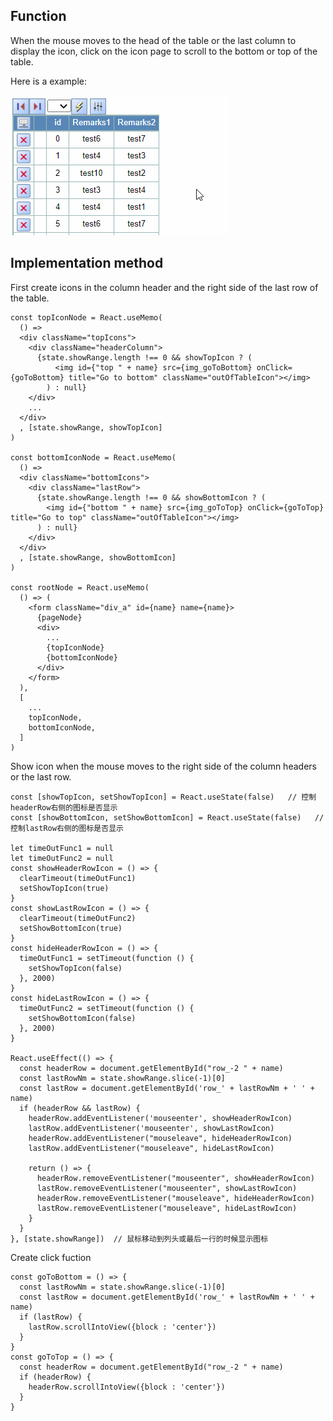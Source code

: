 ## Function

When the mouse moves to the head of the table or the last column to display
the icon, click on the icon page to scroll to the bottom or top of the table.

Here is a example:

[![PageScrolling.gif](images/PageScrolling.gif)](images/PageScrolling.gif)

## Implementation method

First create icons in the column header and the right side of the last row of
the table.

    
    
    const topIconNode = React.useMemo(
      () => 
      <div className="topIcons">
        <div className="headerColumn">
          {state.showRange.length !== 0 && showTopIcon ? (
              <img id={"top " + name} src={img_goToBottom} onClick={goToBottom} title="Go to bottom" className="outOfTableIcon"></img>
            ) : null}
        </div>
        ...
      </div>
      , [state.showRange, showTopIcon]
    )
    
    const bottomIconNode = React.useMemo(
      () => 
      <div className="bottomIcons">
        <div className="lastRow">
          {state.showRange.length !== 0 && showBottomIcon ? (
            <img id={"bottom " + name} src={img_goToTop} onClick={goToTop} title="Go to top" className="outOfTableIcon"></img>
          ) : null}
        </div>
      </div>
      , [state.showRange, showBottomIcon]
    )
    
    const rootNode = React.useMemo(
      () => (
        <form className="div_a" id={name} name={name}>
          {pageNode}
          <div>
            ...
            {topIconNode}
            {bottomIconNode}
          </div>
        </form>
      ),
      [
        ...
        topIconNode,
        bottomIconNode,
      ]
    )
    

Show icon when the mouse moves to the right side of the column headers or the
last row.

    
    
    const [showTopIcon, setShowTopIcon] = React.useState(false)   // 控制headerRow右侧的图标是否显示
    const [showBottomIcon, setShowBottomIcon] = React.useState(false)   // 控制lastRow右侧的图标是否显示
    
    let timeOutFunc1 = null
    let timeOutFunc2 = null
    const showHeaderRowIcon = () => {
      clearTimeout(timeOutFunc1)
      setShowTopIcon(true)
    }
    const showLastRowIcon = () => {
      clearTimeout(timeOutFunc2)
      setShowBottomIcon(true)
    }
    const hideHeaderRowIcon = () => {
      timeOutFunc1 = setTimeout(function () {
        setShowTopIcon(false)
      }, 2000)
    }
    const hideLastRowIcon = () => {
      timeOutFunc2 = setTimeout(function () {
        setShowBottomIcon(false)
      }, 2000)
    }
    
    React.useEffect(() => {
      const headerRow = document.getElementById("row_-2 " + name)
      const lastRowNm = state.showRange.slice(-1)[0]
      const lastRow = document.getElementById('row_' + lastRowNm + ' ' + name)
      if (headerRow && lastRow) {
        headerRow.addEventListener('mouseenter', showHeaderRowIcon)
        lastRow.addEventListener('mouseenter', showLastRowIcon)
        headerRow.addEventListener("mouseleave", hideHeaderRowIcon)
        lastRow.addEventListener("mouseleave", hideLastRowIcon)
    
        return () => {
          headerRow.removeEventListener("mouseenter", showHeaderRowIcon)
          lastRow.removeEventListener("mouseenter", showLastRowIcon)
          headerRow.removeEventListener("mouseleave", hideHeaderRowIcon)
          lastRow.removeEventListener("mouseleave", hideLastRowIcon)
        }
      }
    }, [state.showRange])  // 鼠标移动到列头或最后一行的时候显示图标
    

Create click fuction

    
    
    const goToBottom = () => {
      const lastRowNm = state.showRange.slice(-1)[0]
      const lastRow = document.getElementById('row_' + lastRowNm + ' ' + name)
      if (lastRow) {
        lastRow.scrollIntoView({block : 'center'})
      }
    }
    const goToTop = () => {
      const headerRow = document.getElementById("row_-2 " + name)
      if (headerRow) {
        headerRow.scrollIntoView({block : 'center'})
      }
    }
    

